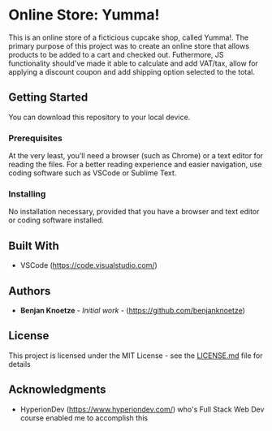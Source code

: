 # Online Store: Yumma!

This is an online store of a ficticious cupcake shop, called Yumma!.
The primary purpose of this project was to create an online store that allows products to be added to a cart and checked out.
Futhermore, JS functionality should've made it able to calculate and add VAT/tax, allow for applying a discount coupon and add shipping option selected to the total.

## Getting Started

You can download this repository to your local device.

### Prerequisites

At the very least, you'll need a browser (such as Chrome) or a text editor for reading the files.
For a better reading experience and easier navigation, use coding software such as VSCode or Sublime Text.

### Installing

No installation necessary, provided that you have a browser and text editor or coding software installed.

## Built With

* VSCode (https://code.visualstudio.com/)

## Authors

* **Benjan Knoetze** - *Initial work* - (https://github.com/benjanknoetze)

## License

This project is licensed under the MIT License - see the [LICENSE.md](LICENSE.md) file for details

## Acknowledgments

* HyperionDev (https://www.hyperiondev.com/) who's Full Stack Web Dev course enabled me to accomplish this

